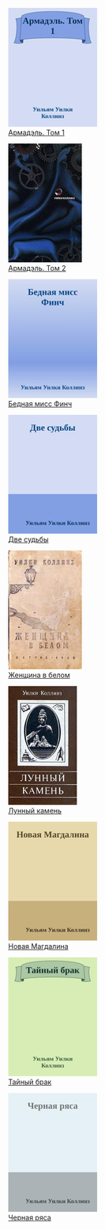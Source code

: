![](Армадэль.%20Том%201.jpg)  
[Армадэль. Том 1](Армадэль.%20Том%201.md)

![](Армадэль.%20Том%202.jpg)  
[Армадэль. Том 2](Армадэль.%20Том%202.md)

![](Бедная%20мисс%20Финч.jpg)  
[Бедная мисс Финч](Бедная%20мисс%20Финч.md)

![](Две%20судьбы.jpg)  
[Две судьбы](Две%20судьбы.md)

![](Женщина%20в%20белом.jpg)  
[Женщина в белом](Женщина%20в%20белом.md)

![](Лунный%20камень.jpg)  
[Лунный камень](Лунный%20камень.md)

![](Новая%20Магдалина.jpg)  
[Новая Магдалина](Новая%20Магдалина.md)

![](Тайный%20брак.jpg)  
[Тайный брак](Тайный%20брак.md)

![](Черная%20ряса.jpg)  
[Черная ряса](Черная%20ряса.md)
